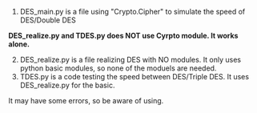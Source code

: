 1. DES_main.py is a file using "Crypto.Cipher" to simulate the speed of DES/Double DES

**DES_realize.py and TDES.py does NOT use Cyrpto module. It works alone.**

2. DES_realize.py is a file realizing DES with NO modules. It only uses python basic modules, so none of the moduels are needed.
3. TDES.py is a code testing the speed between DES/Triple DES. It uses DES_realize.py for the basic.

It may have some errors, so be aware of using.
